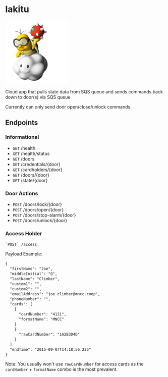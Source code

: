 # lakitu

![Lakitu](Lakitu.png)

Cloud app that pulls state data from SQS queue and sends commands back down to door(s) via SQS queue

Currently can only send door open/close/unlock commands.

## Endpoints

### Informational

 * `GET` /health
 * `GET` /health/status
 * `GET` /doors
 * `GET` /credentials/{door}
 * `GET` /cardholders/{door}
 * `GET` /doors/{door}
 * `GET` /state/{door}

### Door Actions

 * `POST` /doors/lock/{door}
 * `POST` /doors/open/{door}
 * `POST` /doors/stop-alarm/{door}
 * `POST` /doors/unlock/{door}

### Access Holder

    `POST` /access

Payload Example:

    {
      "firstName": "Joe",
      "middleInitial": "Q",
      "lastName": "Climber",
      "custom1": "",
      "custom2": "",
      "emailAddress": "joe.climber@mncc.coop",
      "phoneNumber": "",
      "cards": [
        {
          "cardNumber": "4121",
          "formatName": "MNCC"
        }
        {
          "rawCardNumber": "1A2B3D4D"
        }
      ]
      "endTime": "2015-09-07T14:18:56.225"
    }

Note: You usually won't use `rawCardNumber` for access cards as the
`cardNumber` + `formatName` combo is the most prevalent.

